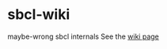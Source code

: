 # sbcl-wiki
maybe-wrong sbcl internals
See the [wiki page](https://github.com/guicho271828/sbcl-wiki/wiki)
